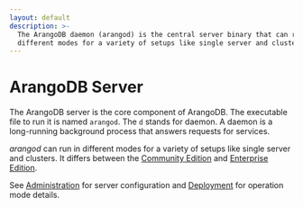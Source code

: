 ```yaml
---
layout: default
description: >-
  The ArangoDB daemon (arangod) is the central server binary that can run in
  different modes for a variety of setups like single server and clusters
---
```

ArangoDB Server
===============

The ArangoDB server is the core component of ArangoDB. The executable file to
run it is named `arangod`. The `d` stands for daemon. A daemon is a long-running
background process that answers requests for services.

_arangod_ can run in different modes for a variety of setups like single server
and clusters. It differs between the [Community Edition](features-community-edition.html)
and [Enterprise Edition](features-enterprise-edition.html).

See [Administration](administration.html) for server configuration
and [Deployment](architecture-deployment-modes.html) for operation mode details.
